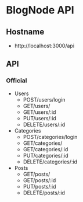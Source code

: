 # BlogNode API
## Hostname
* http://localhost:3000/api
## API
### Official
* Users
	* POST/users/login
	* GET/users/
  * GET/users/:id
  * PUT/users/:id
  * DELETE/users/:id
* Categories
	* POST/categories/login
	* GET/categories/
  * GET/categories/:id
  * PUT/categories/:id
  * DELETE/categories/:id
* Posts
	* GET/posts/
  * GET/posts/:id
  * PUT/posts/:id
  * DELETE/posts/:id
